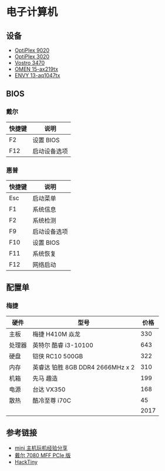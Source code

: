 # 电子计算机

## 设备

- [OptiPlex 9020](https://www.dell.com/support/home/zh-cn/product-support/product/optiplex-9020-desktop/overview)
- [OptiPlex 3020](https://www.dell.com/support/home/zh-cn/product-support/product/optiplex-3020-desktop/overview)
- [Vostro 3470](https://www.dell.com/support/home/zh-cn/product-support/product/vostro-3470-desktop/overview)
- [OMEN 15-ax219tx](https://support.hp.com/cn-zh/product/omen-by-hp-15-ax200-laptop-pc-series/13810162/model/15178106)
- [ENVY 13-aq1047tx](https://support.hp.com/cn-zh/product/hp-envy-13-aq1000-laptop-pc-series/29126477/model/32126589)

## BIOS

### 戴尔

| 快捷键 | 说明         |
| ------ | ------------ |
| F2     | 设置 BIOS    |
| F12    | 启动设备选项 |

### 惠普

| 快捷键 | 说明         |
| ------ | ------------ |
| Esc    | 启动菜单     |
| F1     | 系统信息     |
| F2     | 系统检测     |
| F9     | 启动设备选项 |
| F10    | 设置 BIOS    |
| F11    | 系统恢复     |
| F12    | 网络启动     |

## 配置单

### 梅捷

| 硬件   | 型号                             | 价格 |
| ------ | -------------------------------- | ---- |
| 主板   | 梅捷 H410M 焱龙                  | 330  |
| 处理器 | 英特尔 酷睿 i3-10100             | 643  |
| 硬盘   | 铠侠 RC10 500GB                  | 322  |
| 内存   | 英睿达 铂胜 8GB DDR4 2666MHz x 2 | 310  |
| 机箱   | 先马 趣造                        | 199  |
| 电源   | 台达 VX350                       | 168  |
| 散热   | 酷冷至尊 i70C                    | 45   |
|        |                                  | 2017 |

## 参考链接

- [mini 主机玩机经验分享](https://www.chiphell.com/thread-2220492-1-1.html)
- [戴尔 7080 MFF PCIe 版](https://www.chiphell.com/thread-2255382-1-1.html)
- [HackTiny](https://www.hacktiny.com/)

